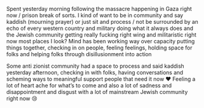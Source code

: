Spent yesterday morning following the massacre happening in Gaza right now / prison break of sorts. I kind of want to be in community and say kaddish (mourning prayer) or just sit and process / not be surrounded by an echo of every western country and military doing what it always does and the Jewish community getting really fucking right wing and militaristic right now most places I look? Mind has been working way over capacity putting things together, checking in on people, feeling feelings, holding space for folks and helping folks through disillusionment into action

Some anti zionist community had a space to process and said kaddish yesterday afternoon, checking in with folks, having conversations and scheming ways to meaningful support people that need it now ❤️ Feeling a lot of heart ache for what’s to come and also a lot of sadness and disappointment and disgust with a lot of mainstream Jewish community right now 😢